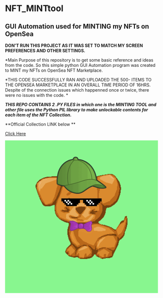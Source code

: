 # NFT_MINTtool
<h2>GUI Automation used for MINTING my NFTs on OpenSea</h2>

**DON'T RUN THIS PROJECT AS IT WAS SET TO MATCH MY SCREEN PREFERENCES AND OTHER SETTINGS.**

*Main Purpose of this repository is to get some basic reference and ideas from the code.
So this simple python GUI Automation program was created to MINT my NFTs on OpenSea NFT Marketplace.

*THIS CODE SUCCESSFULLY RAN AND UPLOADED THE 500- ITEMS TO THE OPENSEA MARKETPLACE IN AN OVERALL TIME PERIOD OF 16HRS. Despite of the connection issues which happenned once or twice, there were no issues with the code. *

***THIS REPO CONTAINS 2 .PY FILES in which one is the MINTING TOOL and other file uses the Python PIL library to make unlockable contents for each item of the NFT Collection.***

**Official Collection LINK below  **

[Click Here](https://opensea.io/collection/micropuppiesnft)

![Alt Text](puppy.gif)

